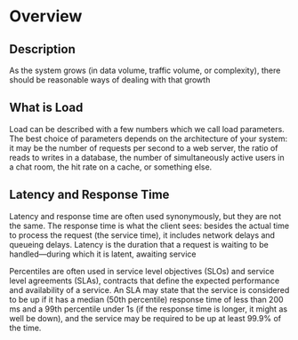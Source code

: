 # Overview

## Description

As the system grows (in data volume, traffic volume, or complexity), there should be reasonable ways of dealing with that growth

## What is Load

Load can be described with a few numbers which we call load parameters. The best choice of parameters depends on the architecture of your system: it may be the number of requests per second to a web server, the ratio of reads to writes in a database, the number of simultaneously active users in a chat room, the hit rate on a cache, or something else.

## Latency and Response Time

Latency and response time are often used synonymously, but they are not the same. The response time is what the client sees: besides the actual time to process the request (the service time), it includes network delays and queueing delays. Latency is the duration that a request is waiting to be handled—during which it is latent, awaiting service

Percentiles are often used in service level objectives (SLOs) and service level agreements (SLAs), contracts that define the expected performance and availability of a service. An SLA may state that the service is considered to be up if it has a median (50th percentile) response time of less than 200 ms and a 99th percentile under 1s (if the response time is longer, it might as well be down), and the service may be required to be up at least 99.9% of the time.
